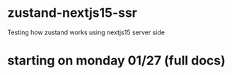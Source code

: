 # zustand-nextjs15-ssr
Testing how zustand works using nextjs15 server side

# starting on monday 01/27 (full docs)

